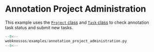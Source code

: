 # Annotation Project Administration

This example uses the [`Project` class](../../api/webknossos/administration/project.md#webknossos.administration.project.Project) and [`Task` class](../../api/webknossos/administration/task.md#webknossos.administration.task) to check annotation task status and submit new tasks.

```python
--8<--
webknossos/examples/annotation_project_administration.py
--8<--
```
